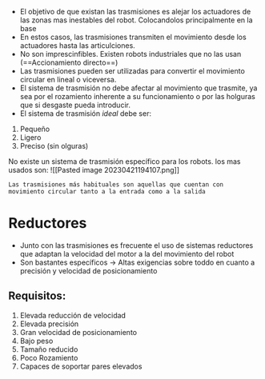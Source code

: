 - El objetivo de que existan las trasmisiones es alejar los actuadores de las zonas mas inestables del robot. Colocandolos principalmente en la base
- En estos casos, las trasmisiones transmiten el movimiento desde los actuadores hasta las articulciones.
- No son imprescinfibles. Existen robots industriales que no las usan (==Accionamiento directo==)
- Las trasmisiones pueden ser utilizadas para convertir el movimiento circular en lineal o viceversa.
- El sistema de trasmisión no debe afectar al movimiento que trasmite, ya sea por el rozamiento inherente a su funcionamiento o por las holguras que si desgaste pueda introducir.
- El sistema de trasmisión *ideal* debe ser:
1. Pequeño
2. Ligero
3. Preciso (sin olguras)
<!--SR:!2023-05-10,3,250-->

No existe un sistema de trasmisión específico para los robots. los mas usados son:
![[Pasted image 20230421194107.png]]

```ad-hint
Las trasmisiones más habituales son aquellas que cuentan con movimiento circular tanto a la entrada como a la salida
```

# Reductores
- Junto con las trasmisiones es frecuente el uso de sistemas reductores que adaptan la velocidad del motor a la del movimiento del robot
- Son bastantes específicos $\rightarrow$ Altas exigencias sobre toddo en cuanto a precisión y velocidad de posicionamiento

## Requisitos:
1. Elevada reducción de velocidad
2. Elevada precisión
3. Gran velocidad de posicionamiento
4. Bajo peso
5. Tamaño reducido
6. Poco Rozamiento
7. Capaces de soportar pares elevados